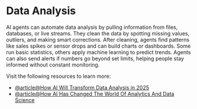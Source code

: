 # Data Analysis

AI agents can automate data analysis by pulling information from files, databases, or live streams. They clean the data by spotting missing values, outliers, and making smart corrections. After cleaning, agents find patterns like sales spikes or sensor drops and can build charts or dashboards. Some run basic statistics, others apply machine learning to predict trends. Agents can also send alerts if numbers go beyond set limits, helping people stay informed without constant monitoring.

Visit the following resources to learn more:

- [@article@How AI Will Transform Data Analysis in 2025](https://www.devfi.com/ai-transform-data-analysis-2025/)
- [@article@How AI Has Changed The World Of Analytics And Data Science](https://www.forbes.com/councils/forbestechcouncil/2025/01/28/how-ai-has-changed-the-world-of-analytics-and-data-science/k)
